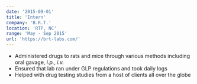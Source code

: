 ```yaml
---
date: '2015-09-01'
title: 'Intern'
company: 'B.R.T.'
location: 'RTP, NC'
range: 'May - Sep 2015'
url: 'https://brt-labs.com/'
---
```


- Administered drugs to rats and mice through various methods including oral gavage, *i.p.*, *i.v.*
- Ensured that lab ran under GLP regulations and took daily logs
- Helped with drug testing studies from a host of clients all over the globe